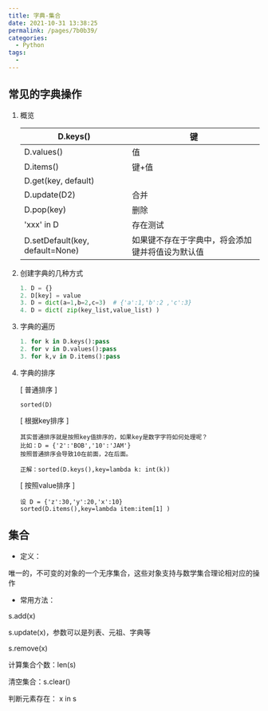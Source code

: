 ```yaml
---
title: 字典-集合
date: 2021-10-31 13:38:25
permalink: /pages/7b0b39/
categories:
  - Python
tags:
  - 
---
```

## 常见的字典操作

1. 概览

    | D.keys()              | 键       |
    | --------------------- | -------- |
    | D.values()            | 值       |
    | D.items()             | 键+值    |
    | D.get(key,   default) |          |
    | D.update(D2)          | 合并     |
    | D.pop(key)            | 删除     |
    | 'xxx' in   D          | 存在测试 |
    | D.setDefault(key, default=None) | 如果键不存在于字典中，将会添加键并将值设为默认值 |

2. 创建字典的几种方式
    ```python
    1. D = {}
    2. D[key] = value
    3. D = dict(a=1,b=2,c=3)  # {'a':1,'b':2 ,'c':3}
    4. D = dict( zip(key_list,value_list) )
    ```

3. 字典的遍历
    ```python
    1. for k in D.keys():pass
    2. for v in D.values():pass
    3. for k,v in D.items():pass
    ```

4. 字典的排序
   
    [ 普通排序 ]  
    ```
    sorted(D)
	```
    
    [ 根据key排序 ]
    
    ```
    其实普通排序就是按照key值排序的，如果key是数字字符如何处理呢？
    比如：D = {'2':'BOB','10':'JAM'}
    按照普通排序会导致10在前面，2在后面。
	
    正解：sorted(D.keys(),key=lambda k: int(k))
    ```
	
    [ 按照value排序 ]
    ```
    设 D = {'z':30,'y':20,'x':10}
    sorted(D.items(),key=lambda item:item[1] )
    ```



## 集合

 

- 定义：

唯一的，不可变的对象的一个无序集合，这些对象支持与数学集合理论相对应的操作

 

- 常用方法：

 

s.add(x)

s.update(x)，参数可以是列表、元祖、字典等

s.remove(x)

 

计算集合个数：len(s)

清空集合：s.clear()

判断元素存在： x in s